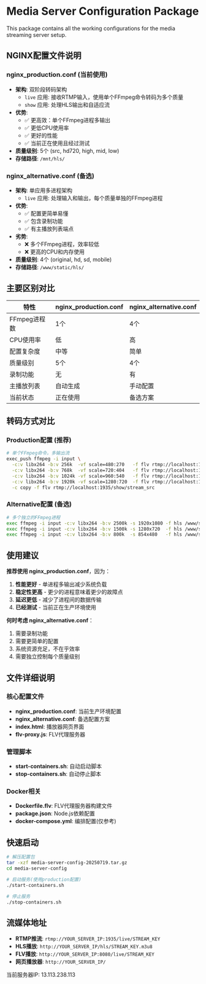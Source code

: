 # Media Server Configuration Package

This package contains all the working configurations for the media streaming server setup.

## NGINX配置文件说明

### nginx_production.conf (当前使用)
- **架构**: 双阶段转码架构
  - `live` 应用: 接收RTMP输入，使用单个FFmpeg命令转码为多个质量
  - `show` 应用: 处理HLS输出和自适应流
- **优势**:
  - ✅ 更高效：单个FFmpeg进程多输出
  - ✅ 更低CPU使用率
  - ✅ 更好的性能
  - ✅ 当前正在使用且经过测试
- **质量级别**: 5个 (src, hd720, high, mid, low)
- **存储路径**: `/mnt/hls/`

### nginx_alternative.conf (备选)
- **架构**: 单应用多进程架构
  - `live` 应用: 处理输入和输出，每个质量单独的FFmpeg进程
- **优势**:
  - ✅ 配置更简单易懂
  - ✅ 包含录制功能
  - ✅ 有主播放列表端点
- **劣势**:
  - ❌ 多个FFmpeg进程，效率较低
  - ❌ 更高的CPU和内存使用
- **质量级别**: 4个 (original, hd, sd, mobile)
- **存储路径**: `/www/static/hls/`

## 主要区别对比

| 特性 | nginx_production.conf | nginx_alternative.conf |
|------|----------------------|------------------------|
| FFmpeg进程数 | 1个 | 4个 |
| CPU使用率 | 低 | 高 |
| 配置复杂度 | 中等 | 简单 |
| 质量级别 | 5个 | 4个 |
| 录制功能 | 无 | 有 |
| 主播放列表 | 自动生成 | 手动配置 |
| 当前状态 | 正在使用 | 备选方案 |

## 转码方式对比

### Production配置 (推荐)
```bash
# 单个FFmpeg命令，多输出流
exec_push ffmpeg -i input \
  -c:v libx264 -b:v 256k  -vf scale=480:270   -f flv rtmp://localhost:1935/show/stream_low \
  -c:v libx264 -b:v 768k  -vf scale=720:404   -f flv rtmp://localhost:1935/show/stream_mid \
  -c:v libx264 -b:v 1024k -vf scale=960:540   -f flv rtmp://localhost:1935/show/stream_high \
  -c:v libx264 -b:v 1920k -vf scale=1280:720  -f flv rtmp://localhost:1935/show/stream_hd720 \
  -c copy -f flv rtmp://localhost:1935/show/stream_src
```

### Alternative配置 (备选)
```bash
# 多个独立的FFmpeg进程
exec ffmpeg -i input -c:v libx264 -b:v 2500k -s 1920x1080 -f hls /www/static/hls/hd/stream/index.m3u8
exec ffmpeg -i input -c:v libx264 -b:v 1500k -s 1280x720  -f hls /www/static/hls/sd/stream/index.m3u8
exec ffmpeg -i input -c:v libx264 -b:v 800k  -s 854x480   -f hls /www/static/hls/mobile/stream/index.m3u8
```

## 使用建议

**推荐使用 nginx_production.conf**，因为：
1. **性能更好** - 单进程多输出减少系统负载
2. **稳定性更高** - 更少的进程意味着更少的故障点
3. **延迟更低** - 减少了进程间的数据传输
4. **已经测试** - 当前正在生产环境使用

**何时考虑 nginx_alternative.conf**：
1. 需要录制功能
2. 需要更简单的配置
3. 系统资源充足，不在乎效率
4. 需要独立控制每个质量级别

## 文件详细说明

### 核心配置文件
- **nginx_production.conf**: 当前生产环境配置
- **nginx_alternative.conf**: 备选配置方案
- **index.html**: 播放器网页界面
- **flv-proxy.js**: FLV代理服务器

### 管理脚本
- **start-containers.sh**: 自动启动脚本
- **stop-containers.sh**: 自动停止脚本

### Docker相关
- **Dockerfile.flv**: FLV代理服务器构建文件
- **package.json**: Node.js依赖配置
- **docker-compose.yml**: 编排配置(仅参考)

## 快速启动

```bash
# 解压配置包
tar -xzf media-server-config-20250719.tar.gz
cd media-server-config

# 启动服务(使用production配置)
./start-containers.sh

# 停止服务
./stop-containers.sh
```

## 流媒体地址

- **RTMP推流**: `rtmp://YOUR_SERVER_IP:1935/live/STREAM_KEY`
- **HLS播放**: `http://YOUR_SERVER_IP/hls/STREAM_KEY.m3u8`
- **FLV播放**: `http://YOUR_SERVER_IP:8080/live/STREAM_KEY`
- **网页播放器**: `http://YOUR_SERVER_IP/`

当前服务器IP: 13.113.238.113